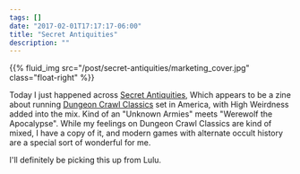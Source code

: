 ```yaml
---
tags: []
date: "2017-02-01T17:17:17-06:00"
title: "Secret Antiquities"
description: ""
---
```


{{% fluid_img src="/post/secret-antiquities/marketing_cover.jpg" class="float-right" %}}

Today I just happened across [Secret Antiquities][1], Which appears to be a 
zine about running [Dungeon Crawl Classics][2] set in America, with High
Weirdness added into the mix. Kind of an "Unknown Armies" meets "Werewolf the
Apocalypse". While my feelings on Dungeon Crawl Classics are kind of mixed,
I have a copy of it, and modern games with alternate occult history are a
special sort of wonderful for me.


I'll definitely be picking this up from Lulu.


[1]: http://secretantiquities.blogspot.com/2017/01/the-battle-to-control-america-beginsnow.html?m=1
[2]: http://www.rpgnow.com/product/101050/Dungeon-Crawl-Classics-RPG?affiliate_id=6913

